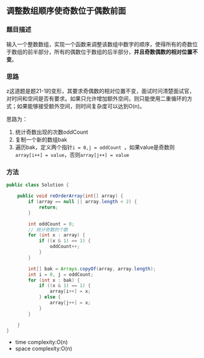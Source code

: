 ## 调整数组顺序使奇数位于偶数前面

### 题目描述

输入一个整数数组，实现一个函数来调整该数组中数字的顺序，使得所有的奇数位于数组的前半部分，所有的偶数位于数组的后半部分，**并且奇数偶数的相对位置不变**。


### 思路

z这道题是题21-1的变形，其要求奇偶数的相对位置不变，面试时问清楚面试官，对时间和空间是否有要求。如果只允许增加额外空间，则只能使用二重循环的方式；如果能够接受额外空间，则时间复杂度可以达到O(n)。

思路为：

1. 统计奇数出现的次数oddCount
2. 复制一个新的数组bak
3. 遍历bak，定义两个指针`i = 0,j = oddCount `，如果value是奇数则`array[i++] = value`，否则`array[j++] = value`


### 方法

```java
public class Solution {

    public void reOrderArray(int[] array) {
        if (array == null || array.length < 2) {
            return;
        }

        int oddCount = 0;
        // 统计奇数的个数
        for (int x : array) {
            if ((x & 1) == 1) {
                oddCount++;
            }
        }

        int[] bak = Arrays.copyOf(array, array.length);
        int i = 0, j = oddCount;
        for (int x : bak) {
            if ((x & 1) == 1) {
                array[i++] = x;
            } else {
                array[j++] = x;
            }
        }

    }
}
```

- time complexity:O(n)
- space complexity:O(n)
